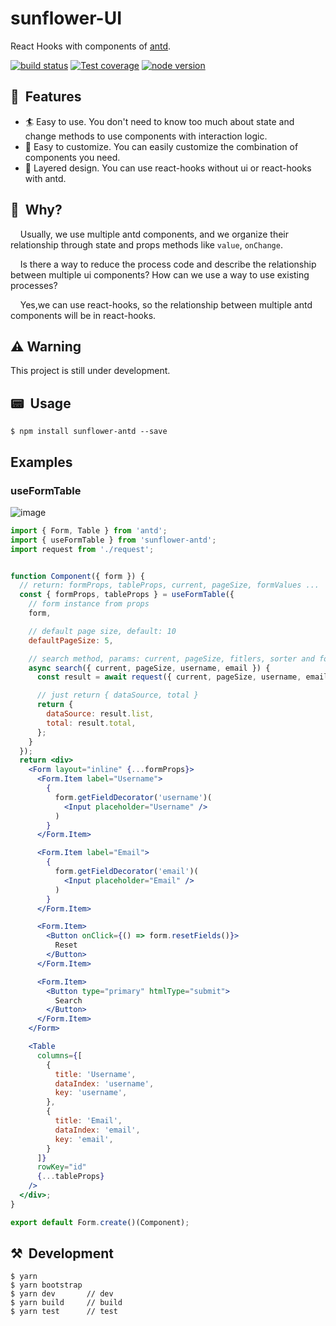 # sunflower-UI

React Hooks with components of [antd](https://ant.design).

[![build status][circleci-image]][circleci-url] [![Test coverage][coveralls-image]][coveralls-url] [![node version][node-image]][node-url]

[circleci-image]: https://img.shields.io/circleci/build/github/ant-design/sunflower/master.svg?style=flat-square
[circleci-url]: https://circleci.com/gh/ant-design/sunflower/tree/master
[coveralls-image]: https://img.shields.io/codecov/c/github/ant-design/sunflower/master.svg?style=flat-square
[coveralls-url]: https://codecov.io/gh/ant-design/sunflower
[node-image]: https://img.shields.io/badge/node.js-%3E=_6.0-green.svg?style=flat-square
[node-url]: http://nodejs.org/download/


## 🎩&nbsp; Features

- 🏄 Easy to use. You don't need to know too much about state and change methods to use components with interaction logic.
- 💅 Easy to customize. You can easily customize the combination of components you need.
- 👯 Layered design. You can use react-hooks without ui or react-hooks with antd.

## 🤔&nbsp; Why?

&nbsp;&nbsp;&nbsp;&nbsp;Usually, we use multiple antd components, and we organize their relationship through state and props methods like `value`, `onChange`.

&nbsp;&nbsp;&nbsp;&nbsp;Is there a way to reduce the process code and describe the relationship between multiple ui components? How can we use a way to use existing processes?

&nbsp;&nbsp;&nbsp;&nbsp;Yes,we can use react-hooks, so the relationship between multiple antd components will be in react-hooks.


## ⚠️ Warning

This project is still under development.

## 📟&nbsp; Usage

```
$ npm install sunflower-antd --save
```


## Examples

### useFormTable

![image](https://user-images.githubusercontent.com/44191223/64115560-8b8af500-cdc2-11e9-99f0-191b2e9fc485.png)
```jsx
import { Form, Table } from 'antd';
import { useFormTable } from 'sunflower-antd';
import request from './request';


function Component({ form }) {
  // return: formProps, tableProps, current, pageSize, formValues ...
  const { formProps, tableProps } = useFormTable({
    // form instance from props
    form,    

    // default page size, default: 10
    defaultPageSize: 5,

    // search method, params: current, pageSize, fitlers, sorter and form values(eg: username)
    async search({ current, pageSize, username, email }) {
      const result = await request({ current, pageSize, username, email });

      // just return { dataSource, total }
      return {
        dataSource: result.list,
        total: result.total,
      };
    }
  });
  return <div>
    <Form layout="inline" {...formProps}>
      <Form.Item label="Username">
        {
          form.getFieldDecorator('username')(
            <Input placeholder="Username" />
          )
        } 
      </Form.Item>

      <Form.Item label="Email">
        {
          form.getFieldDecorator('email')(
            <Input placeholder="Email" />
          )
        } 
      </Form.Item>

      <Form.Item>
        <Button onClick={() => form.resetFields()}>
          Reset
        </Button>
      </Form.Item>

      <Form.Item>
        <Button type="primary" htmlType="submit">
          Search
        </Button>
      </Form.Item>
    </Form>

    <Table
      columns={[
        {
          title: 'Username',
          dataIndex: 'username',
          key: 'username',
        },
        {
          title: 'Email',
          dataIndex: 'email',
          key: 'email',
        }
      ]}
      rowKey="id"
      {...tableProps}
    />
  </div>;
}

export default Form.create()(Component);
```


## ⚒&nbsp; Development

```
$ yarn
$ yarn bootstrap
$ yarn dev       // dev
$ yarn build     // build
$ yarn test      // test
```